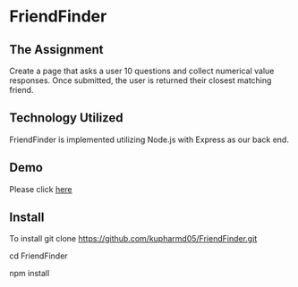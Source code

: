 # FriendFinder

## The Assignment
Create a page that asks a user 10 questions and collect numerical value responses.  Once submitted, the user is returned their closest matching friend.

## Technology Utilized
FriendFinder is implemented utilizing Node.js with Express as our back end.

## Demo
Please click [here](https://stark-plateau-11540.herokuapp.com/) 

## Install
To install git clone https://github.com/kupharmd05/FriendFinder.git

cd FriendFinder

npm install
